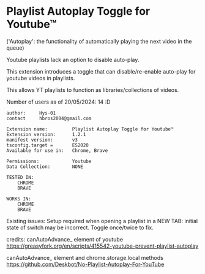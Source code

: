 # Playlist Autoplay Toggle for Youtube™

('Autoplay': the functionality of automatically playing the next video in the queue) 

Youtube playlists lack an option to disable auto-play.

This extension introduces a toggle that can disable/re-enable auto-play for youtube videos in playlists. 

This allows YT playlists to function as libraries/collections of videos. 

Number of users as of 20/05/2024: 14 :D
```
author:     Hys-01
contact     hbros2004@gmail.com 
```
```
Extension name:         Playlist Autoplay Toggle for Youtube™
Extension version:      1.2.1
manifest version:       v3  
tsconfig.target =       ES2020 
Available for use in:   Chrome, Brave

Permissions:            Youtube
Data Collection:        NONE

```
```
TESTED IN: 
    CHROME
    BRAVE
    
WORKS IN: 
    CHROME
    BRAVE
```
Existing issues: 
Setup required when opening a playlist in a NEW TAB: initial state of switch may be incorrect. Toggle once/twice to fix.

credits: 
canAutoAdvance_ element of youtube
    https://greasyfork.org/en/scripts/415542-youtube-prevent-playlist-autoplay 

canAutoAdvance_ element and chrome.storage.local methods 
    https://github.com/Deskbot/No-Playlist-Autoplay-For-YouTube




